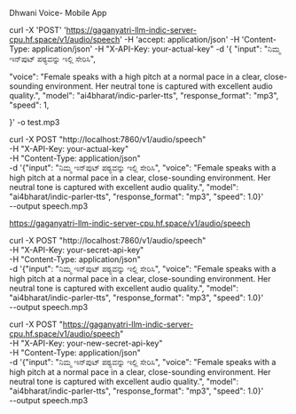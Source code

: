 Dhwani Voice- Mobile App



curl -X 'POST'   'https://gaganyatri-llm-indic-server-cpu.hf.space/v1/audio/speech'   -H 'accept: application/json'   -H 'Content-Type: application/json' -H "X-API-Key: your-actual-key"   -d '{
  "input": "ನಿಮ್ಮ ಇನ್‌ಪುಟ್ ಪಠ್ಯವನ್ನು ಇಲ್ಲಿ ಸೇರಿಸಿ",
  
  "voice": "Female speaks with a high pitch at a normal pace in a clear, close-sounding environment. Her neutral tone is captured with excellent audio quality.",
  "model": "ai4bharat/indic-parler-tts",
  "response_format": "mp3",
  "speed": 1,

}' -o test.mp3


curl -X POST "http://localhost:7860/v1/audio/speech" \
     -H "X-API-Key: your-actual-key" \
     -H "Content-Type: application/json" \
     -d '{"input": "ನಿಮ್ಮ ಇನ್‌ಪುಟ್ ಪಠ್ಯವನ್ನು ಇಲ್ಲಿ ಸೇರಿಸಿ", "voice": "Female speaks with a high pitch at a normal pace in a clear, close-sounding environment. Her neutral tone is captured with excellent audio quality.", "model": "ai4bharat/indic-parler-tts", "response_format": "mp3", "speed": 1.0}' \
     --output speech.mp3


https://gaganyatri-llm-indic-server-cpu.hf.space/v1/audio/speech



curl -X POST "http://localhost:7860/v1/audio/speech" \
     -H "X-API-Key: your-secret-api-key" \
     -H "Content-Type: application/json" \
     -d '{"input": "ನಿಮ್ಮ ಇನ್‌ಪುಟ್ ಪಠ್ಯವನ್ನು ಇಲ್ಲಿ ಸೇರಿಸಿ", "voice": "Female speaks with a high pitch at a normal pace in a clear, close-sounding environment. Her neutral tone is captured with excellent audio quality.", "model": "ai4bharat/indic-parler-tts", "response_format": "mp3", "speed": 1.0}' \
     --output speech.mp3


curl -X POST "https://gaganyatri-llm-indic-server-cpu.hf.space/v1/audio/speech" \
     -H "X-API-Key: your-new-secret-api-key" \
     -H "Content-Type: application/json" \
     -d '{"input": "ನಿಮ್ಮ ಇನ್‌ಪುಟ್ ಪಠ್ಯವನ್ನು ಇಲ್ಲಿ ಸೇರಿಸಿ", "voice": "Female speaks with a high pitch at a normal pace in a clear, close-sounding environment. Her neutral tone is captured with excellent audio quality.", "model": "ai4bharat/indic-parler-tts", "response_format": "mp3", "speed": 1.0}' \
     --output speech.mp3

